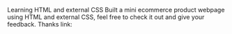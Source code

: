 Learning HTML and external CSS
Built a mini ecommerce product webpage using HTML and external CSS, feel free to check it out and give your feedback. Thanks
link: 
